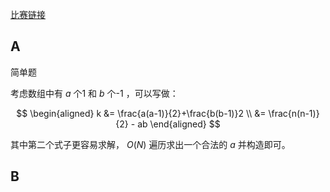[比赛链接](https://codeforces.com/contest/1823)

## A

简单题

考虑数组中有 $a$ 个1 和 $b$ 个-1 ，可以写做：

$$
\begin{aligned}
k &= \frac{a(a-1)}{2}+\frac{b(b-1)}2 \\
&= \frac{n(n-1)}{2} - ab
\end{aligned}
$$

其中第二个式子更容易求解， $O(N)$ 遍历求出一个合法的 $a$ 并构造即可。

## B

